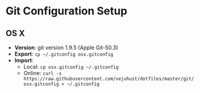# Git Configuration Setup


## OS X

* **Version**: git version 1.9.5 (Apple Git-50.3)
* **Export**: `cp ~/.gitconfig osx.gitconfig`
* **Import**: 
    - Local: `cp osx.gitconfig ~/.gitconfig`
    - Online: `curl -s https://raw.githubusercontent.com/vejuhust/dotfiles/master/git/osx.gitconfig > ~/.gitconfig`
